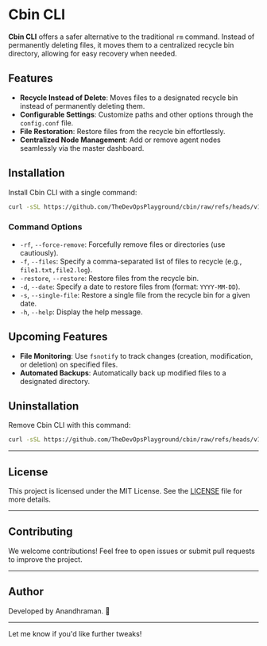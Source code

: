 # Cbin CLI

**Cbin CLI** offers a safer alternative to the traditional `rm` command. Instead of permanently deleting files, it moves them to a centralized recycle bin directory, allowing for easy recovery when needed.

## Features

- **Recycle Instead of Delete**: Moves files to a designated recycle bin instead of permanently deleting them.
- **Configurable Settings**: Customize paths and other options through the `config.conf` file.
- **File Restoration**: Restore files from the recycle bin effortlessly.
- **Centralized Node Management**: Add or remove agent nodes seamlessly via the master dashboard.

## Installation

Install Cbin CLI with a single command:

```bash
curl -sSL https://github.com/TheDevOpsPlayground/cbin/raw/refs/heads/v1/agent/bin/install.sh | sudo bash
```

### Command Options

- `-rf`, `--force-remove`: Forcefully remove files or directories (use cautiously).
- `-f`, `--files`: Specify a comma-separated list of files to recycle (e.g., `file1.txt,file2.log`).
- `-restore`, `--restore`: Restore files from the recycle bin.
- `-d`, `--date`: Specify a date to restore files from (format: `YYYY-MM-DD`).
- `-s`, `--single-file`: Restore a single file from the recycle bin for a given date.
- `-h`, `--help`: Display the help message.

## Upcoming Features

- **File Monitoring**: Use `fsnotify` to track changes (creation, modification, or deletion) on specified files.
- **Automated Backups**: Automatically back up modified files to a designated directory.

## Uninstallation

Remove Cbin CLI with this command:

```bash
curl -sSL https://github.com/TheDevOpsPlayground/cbin/raw/refs/heads/v1/agent/bin/uninstall.sh | sudo bash
```

---

## License

This project is licensed under the MIT License. See the [LICENSE](LICENSE) file for more details.

---

## Contributing

We welcome contributions! Feel free to open issues or submit pull requests to improve the project.

---

## Author

Developed by Anandhraman. 🚀

--- 

Let me know if you'd like further tweaks!
